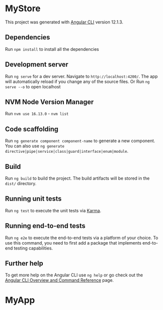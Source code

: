 # MyStore

This project was generated with [Angular CLI](https://github.com/angular/angular-cli) version 12.1.3.

## Dependencies 

Run `npm install` to install all the dependencies

## Development server

Run `ng serve` for a dev server. Navigate to `http://localhost:4200/`. The app will automatically reload if you change any of the source files.
Or Run `ng serve --o` to open localhost

## NVM Node Version Manager

Run `nvm use 16.13.0` - `nvm list`

## Code scaffolding

Run `ng generate component component-name` to generate a new component. You can also use `ng generate directive|pipe|service|class|guard|interface|enum|module`.

## Build

Run `ng build` to build the project. The build artifacts will be stored in the `dist/` directory.

## Running unit tests

Run `ng test` to execute the unit tests via [Karma](https://karma-runner.github.io).

## Running end-to-end tests

Run `ng e2e` to execute the end-to-end tests via a platform of your choice. To use this command, you need to first add a package that implements end-to-end testing capabilities.

## Further help

To get more help on the Angular CLI use `ng help` or go check out the [Angular CLI Overview and Command Reference](https://angular.io/cli) page.
# MyApp
